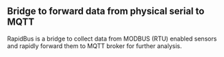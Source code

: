 ## Bridge to forward data from physical serial to MQTT

RapidBus is a bridge to collect data from MODBUS (RTU) enabled sensors and rapidly forward them to MQTT broker for further analysis.
